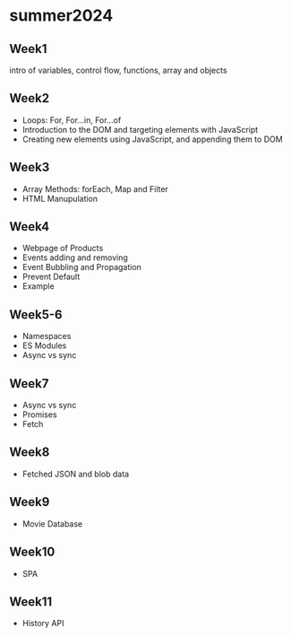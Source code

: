 # summer2024
## Week1
intro of variables, control flow, functions, array and objects
## Week2
- Loops: For, For...in, For...of
- Introduction to the DOM and targeting elements with JavaScript
- Creating new elements using JavaScript, and appending them to DOM
## Week3
- Array Methods: forEach, Map and Filter
- HTML Manupulation
## Week4
- Webpage of Products
- Events adding and removing
- Event Bubbling and Propagation
- Prevent Default
- Example
## Week5-6
- Namespaces
- ES Modules
- Async vs sync
## Week7
- Async vs sync
- Promises
- Fetch
## Week8
- Fetched JSON and blob data
## Week9
- Movie Database
## Week10
- SPA
## Week11
- History API

